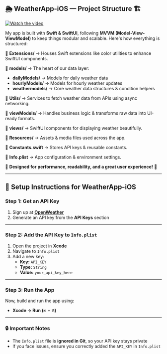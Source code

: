 ## 🌦️ WeatherApp-iOS — Project Structure 🏗️  

[![Watch the video](https://img.youtube.com/vi/_bhoYzhvfr8/0.jpg)](https://youtube.com/shorts/_bhoYzhvfr8?si=iFkFC38VCTVwWd9W)

My app is built with **Swift & SwiftUI**, following **MVVM (Model-View-ViewModel)** to keep things modular and scalable. Here's how everything is structured:  

📂 **Extensions/** → Houses Swift extensions like color utilities to enhance SwiftUI components.  

📂 **models/** → The heart of our data layer:  
- **dailyModels/** → Models for daily weather data  
- **hourlyModels/** → Models for hourly weather updates  
- **weathermodels/** → Core weather data structures & condition helpers  

📂 **Utils/** → Services to fetch weather data from APIs using async networking.  

📂 **viewModels/** → Handles business logic & transforms raw data into UI-ready formats.  

📂 **views/** → SwiftUI components for displaying weather beautifully.  

📂 **Resources/** → Assets & media files used across the app.  

📄 **Constants.swift** → Stores API keys & reusable constants.  

📄 **Info.plist** → App configuration & environment settings.  

🚀 **Designed for performance, readability, and a great user experience!** 🚀  

---

## **🚀 Setup Instructions for WeatherApp-iOS**

### **Step 1: Get an API Key**  
1. Sign up at **[OpenWeather](https://home.openweathermap.org/users/sign_up)**  
2. Generate an API key from the **API Keys** section  

---

### **Step 2: Add the API Key to `Info.plist`**  
1. Open the project in **Xcode**  
2. Navigate to `Info.plist`  
3. Add a new key:  
   - **Key:** `API_KEY`  
   - **Type:** `String`  
   - **Value:** `your_api_key_here`  

---

### **Step 3: Run the App**  
Now, build and run the app using:  
- **Xcode → Run (`⌘ + R`)**

---

### **🔒 Important Notes**  
- The `Info.plist` file is **ignored in Git**, so your API key stays private  
- If you face issues, ensure you correctly added the `API_KEY` in `Info.plist`

